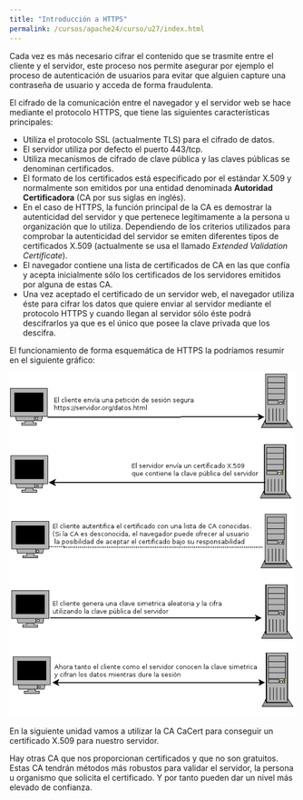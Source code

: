 ```yaml
---
title: "Introducción a HTTPS"
permalink: /cursos/apache24/curso/u27/index.html
---
```


Cada vez es más necesario cifrar el contenido que se trasmite entre el cliente y el servidor, este proceso nos permite asegurar por ejemplo el proceso de autenticación
de usuarios para evitar que alguien capture una contraseña de usuario y acceda de forma fraudulenta.

El cifrado de la comunicación entre el navegador y el servidor web se hace mediante el protocolo HTTPS, que tiene las siguientes características principales:

* Utiliza el protocolo SSL (actualmente TLS) para el cifrado de datos.
* El servidor utiliza por defecto el puerto 443/tcp.
* Utiliza mecanismos de cifrado de clave pública y las claves públicas se denominan certificados.
* El formato de los certificados está especificado por el estándar X.509 y normalmente son emitidos por una entidad denominada **Autoridad Certificadora** (CA por sus siglas en inglés).
* En el caso de HTTPS, la función principal de la CA es demostrar la autenticidad del servidor y que pertenece legítimamente a la persona u organización que lo utiliza.
Dependiendo de los criterios utilizados para comprobar la autenticidad del servidor se emiten diferentes tipos de certificados X.509 (actualmente se usa el llamado *Extended Validation Certificate*).
* El navegador contiene una lista de certificados de CA en las que confía y acepta inicialmente sólo los certificados de los servidores emitidos por alguna de estas CA.
* Una vez aceptado el certificado de un servidor web, el navegador utiliza éste para cifrar los datos que quiere enviar al servidor mediante el protocolo HTTPS y cuando llegan al servidor sólo éste podrá descifrarlos ya que es el único que posee la clave privada que los descifra.

El funcionamiento de forma esquemática de HTTPS la podríamos resumir en el siguiente gráfico:

![https](img/https.png)

En la siguiente unidad vamos a utilizar la CA CaCert para conseguir un certificado X.509 para nuestro servidor.

Hay otras CA que nos proporcionan certificados y que no son gratuitos. Estas CA tendrán métodos más robustos  para validar el servidor, la persona u organismo que solicita el certificado. Y por tanto pueden dar un nivel más elevado de confianza.
